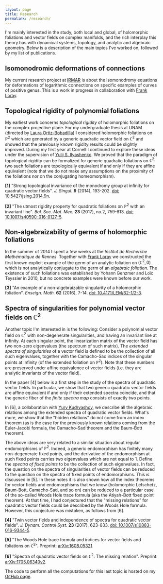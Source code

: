 ```yaml
---
layout: page
title: Research
permalink: /research/
---
```


I'm mainly interested in the study, both local and global, of holomorphic foliations and vector fields on complex manifolds, and the rich interplay this theory has with dynamical systems, topology, and analytic and algebraic geometry. Below is a description of the main topics I've worked on, followed by my list of publications.


## Isomonodromic deformations of connections

My current research project at [IRMAR](http://irmar.univ-rennes1.fr/english/) is about the isomonodromy equations for deformations of logarithmic connections on specific examples of curves of positive genus. This is a work in progress in collaboration with [Frank Loray](http://perso.univ-rennes1.fr/frank.loray/).


## Topological rigidity of polynomial foliations

My earliest work concerns _topological rigidity_ of holomorphic foliations on the complex projective plane. For my undergraduate thesis at UNAM (directed by [Laura Ortiz-Bobadilla](http://www.matem.unam.mx/fsd/laura)) I considered holomorphic foliations on $\mathbb{P}^2$ which are generated by a generic quadratic vector field on $\mathbb{C}^2$ and showed that the previously known rigidity results could be slightly improved.  During my first year at Cornell I continued to explore these ideas under the supervision of [Yulij S. Ilyashenko](https://www.math.cornell.edu/m/People/Faculty/ilyashenko). We proved that the paradigm of topological rigidity can be formalized for generic quadratic foliations on $\mathbb{C}^2$: two such foliations are topologically equivalent if and only if they are affine equivalent (note that we do not make any assumptions on the proximity of the foliations nor on the conjugating homeomorphism).

**[1]** "Strong topological invariance of the monodromy group at infinity for quadratic vector fields". _J. Singul._ **9** (2014), 193-202. [doi: 10.5427/jsing.2014.9n](http://dx.doi.org/10.5427/jsing.2014.9n).

**[2]** "The utmost rigidity property for quadratic foliations on $\mathbb{P}^2$ with an invariant line". _Bol. Soc. Mat. Mex._ **23** (2017), no.2, 759-813. [doi: 10.1007/s40590-016-0127-5](http://doi.org/10.1007/s40590-016-0127-5).


## Non-algebraizability of germs of holomorphic foliations

In the summer of 2014 I spent a few weeks at the _Institut de Recherche Mathématique de Rennes_. Together with [Frank Loray](http://perso.univ-rennes1.fr/frank.loray/) we constructed the first known explicit example of the germ of an analytic foliation on $(\mathbb{C}^2,0)$ which is not analytically conjugate to the germ of an _algebraic foliation_. The existence of such foliations was established by Yohann Genzmer and Loïc Teyssier in 2010, but no concrete examples were known before our work.

**[3]** "An example of a non-algebraizable singularity of a holomorphic foliation".  _Enseign. Math._ **62** (2016), 7-14. [doi: 10.4171/LEM/62-1/2-3](http://doi.org/10.4171/LEM/62-1/2-3).


## Spectra of singularities for polynomial vector fields on $\mathbb{C}^2$

Another topic I'm interested in is the following: Consider a polynomial vector field on $\mathbb{C}^2$ with non-degenerate singularities, and having an invariant line at infinity. At each singular point, the linearization matrix of the vector field has two non-zero eigenvalues (the spectrum of such matrix).  The _extended spectra of singularities_ of a vector field is defined to be the collection of all such eigenvalues, together with the Camacho-Sad indices of the singular points at infinity (of the extended foliation on $\mathbb{P}^2$). Note that these numbers are preserved under affine equivalence of vector fields (i.e. they are analytic invariants of the vector field).

In the paper [4] below is a first step in the study of the spectra of quadratic vector fields. In particular, we show that two generic quadratic vector fields are affine equivalent if and only if their extended spectra coincide, and that the generic fiber of the _finite spectra map_ consists of exactly two points.

In [6], a collaboration with [Yury Kudryashov](https://www.math.cornell.edu/m/People/bynetid/ik333), we describe all the algebraic relations among the extended spectra of quadratic vector fields. What's more, we show that the "hidden relations" do not come from an index theorem (as is the case for the previously known relations coming from the Euler-Jacobi formula, the Camacho-Sad theorem and the Baum-Bott theorem).

The above ideas are very related to a similar situation about regular endomorphisms of $\mathbb{P}^2$. Indeed, a generic endomorphism has finitely many non-degenerate fixed points, and the derivative of the endomorphism at such fixed points carries two eigenvalues which are not equal to 1. Define the _spectra of fixed points_ to be the collection of such eigenvalues. In fact, the question on the spectra of singularities of vector fields can be reduced to the question on the spectra of fixed points of endomorphisms. This is discussed in [5]. In these notes it is also shown how all the index theorems for vector fields and endomorphisms that we know (holomorphic Lefschetz, Baum-Bott, Camacho-Sad, and so on) can be reduced to a particular case of the so-called Woods Hole trace formula (aka the Atiyah-Bott fixed point theorem). At that time, I had conjectured that the "missing relations" for quadratic vector fields could be described by the Woods Hole formula. However, this conjecture was mistaken, as follows from [6].

**[4]** "Twin vector fields and independence of spectra for quadratic vector fields".  _J. Dynam. Control Syst._ **23** (2017), 623-633. [doi: 10.1007/s10883-016-9344-5](http://doi.org/10.1007/s10883-016-9344-5).

**[5]** "The Woods Hole trace formula and indices for vector fields and foliations on $\mathbb{C}^2$". Preprint: [arXiv:1608.05321](https://arxiv.org/abs/1608.05321).

**[6]** "Spectra of quadratic vector fields on $\mathbb{C}^2$: The missing relation". Preprint: [arXiv:1705.06340v2](https://arxiv.org/abs/1705.06340).

The code to perform all the computations for this last topic is hosted on my [GitHub page](https://github.com/valentermz).
